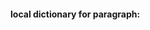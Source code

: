 #### local dictionary for paragraph:

<!-- <table> -->
<!-- <tr> -->
<!--     <td></td><td><input type="text"></td> -->
<!-- </tr> -->

<!-- </table> -->

<!-- <div id="local-chunk"> ---------  </div> -->
